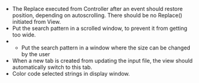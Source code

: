 * The Replace executed from Controller after an event should restore position, depending on autoscrolling. There should be no Replace() initiated from View.
* Put the search pattern in a scrolled window, to prevent it from getting too wide.
* - Put the search pattern in a window where the size can be changed by the user
* When a new tab is created from updating the input file, the view should automatically switch to this tab.
* Color code selected strings in display window.
